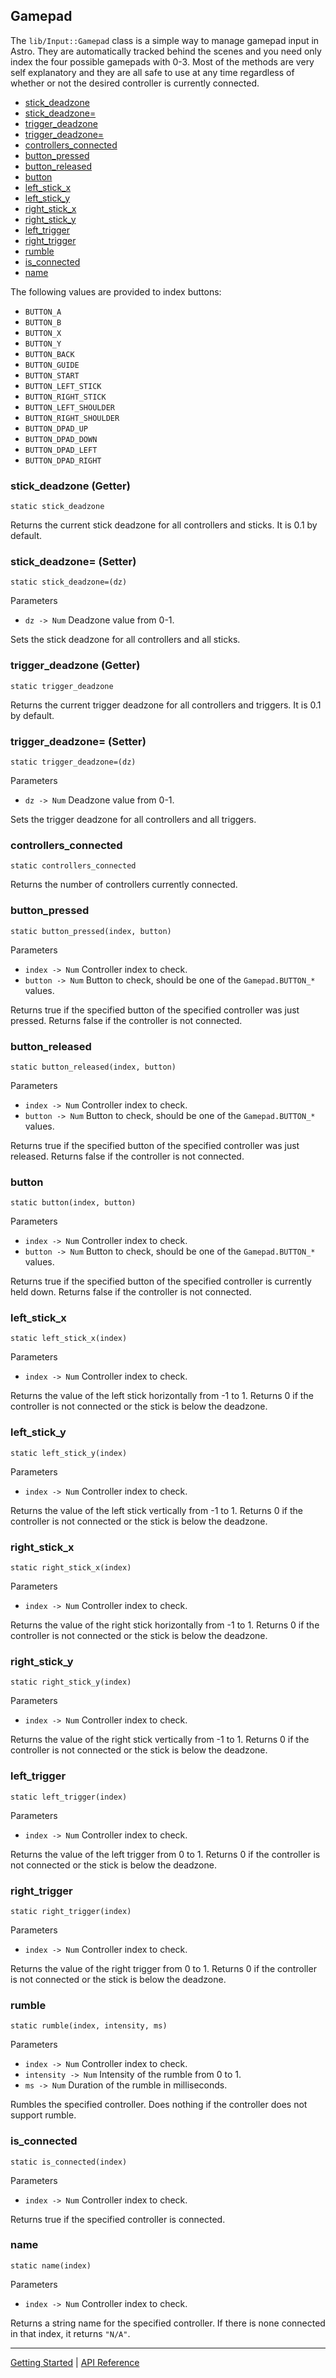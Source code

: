 ## Gamepad
The `lib/Input::Gamepad` class is a simple way to manage gamepad input in Astro. They are automatically tracked
behind the scenes and you need only index the four possible gamepads with 0-3. Most of the methods are very self
explanatory and they are all safe to use at any time regardless of whether or not the desired controller is currently
connected.

 + [stick_deadzone](#stick_deadzone-getter)
 + [stick_deadzone=](#stick_deadzone-setter)
 + [trigger_deadzone](#trigger_deadzone-getter)
 + [trigger_deadzone=](#trigger_deadzone-setter)
 + [controllers_connected](#controllers_connected)
 + [button_pressed](#button_pressed)
 + [button_released](#button_released)
 + [button](#button)
 + [left_stick_x](#left_stick_x)
 + [left_stick_y](#left_stick_y)
 + [right_stick_x](#right_stick_x)
 + [right_stick_y](#right_stick_y)
 + [left_trigger](#left_trigger)
 + [right_trigger](#right_trigger)
 + [rumble](#rumble)
 + [is_connected](#is_connected)
 + [name](#name)

The following values are provided to index buttons:

 + `BUTTON_A`
 + `BUTTON_B`
 + `BUTTON_X`
 + `BUTTON_Y`
 + `BUTTON_BACK`
 + `BUTTON_GUIDE`
 + `BUTTON_START`
 + `BUTTON_LEFT_STICK`
 + `BUTTON_RIGHT_STICK`
 + `BUTTON_LEFT_SHOULDER`
 + `BUTTON_RIGHT_SHOULDER`
 + `BUTTON_DPAD_UP`
 + `BUTTON_DPAD_DOWN`
 + `BUTTON_DPAD_LEFT`
 + `BUTTON_DPAD_RIGHT`

### stick_deadzone (Getter)
`static stick_deadzone`

Returns the current stick deadzone for all controllers and sticks. It is 0.1 by default.

### stick_deadzone= (Setter)
`static stick_deadzone=(dz)`

Parameters
 + `dz -> Num` Deadzone value from 0-1.

Sets the stick deadzone for all controllers and all sticks.

### trigger_deadzone (Getter)
`static trigger_deadzone`

Returns the current trigger deadzone for all controllers and triggers. It is 0.1 by default.

### trigger_deadzone= (Setter)
`static trigger_deadzone=(dz)`

Parameters
 + `dz -> Num` Deadzone value from 0-1.

Sets the trigger deadzone for all controllers and all triggers.

### controllers_connected
`static controllers_connected`

Returns the number of controllers currently connected.

### button_pressed
`static button_pressed(index, button)`

Parameters
 + `index -> Num` Controller index to check.
 + `button -> Num` Button to check, should be one of the `Gamepad.BUTTON_*` values.

Returns true if the specified button of the specified controller was just pressed. Returns false if the controller is not connected.

### button_released
`static button_released(index, button)`

Parameters
 + `index -> Num` Controller index to check.
 + `button -> Num` Button to check, should be one of the `Gamepad.BUTTON_*` values.

Returns true if the specified button of the specified controller was just released. Returns false if the controller is not connected.

### button
`static button(index, button)`

Parameters
 + `index -> Num` Controller index to check.
 + `button -> Num` Button to check, should be one of the `Gamepad.BUTTON_*` values.

Returns true if the specified button of the specified controller is currently held down. Returns false if the controller is not connected.

### left_stick_x
`static left_stick_x(index)`

Parameters
 + `index -> Num` Controller index to check.
 
Returns the value of the left stick horizontally from -1 to 1. Returns 0 if the controller is not connected or the stick is
below the deadzone.

### left_stick_y
`static left_stick_y(index)`

Parameters
 + `index -> Num` Controller index to check.
 
Returns the value of the left stick vertically from -1 to 1. Returns 0 if the controller is not connected or the stick is
below the deadzone.

### right_stick_x
`static right_stick_x(index)`

Parameters
 + `index -> Num` Controller index to check.

Returns the value of the right stick horizontally from -1 to 1. Returns 0 if the controller is not connected or the stick is
below the deadzone.

### right_stick_y
`static right_stick_y(index)`

Parameters
 + `index -> Num` Controller index to check.

Returns the value of the right stick vertically from -1 to 1. Returns 0 if the controller is not connected or the stick is
below the deadzone.

### left_trigger
`static left_trigger(index)`

Parameters
 + `index -> Num` Controller index to check.
 
Returns the value of the left trigger from 0 to 1. Returns 0 if the controller is not connected or the stick is
below the deadzone.

### right_trigger
`static right_trigger(index)`

Parameters
 + `index -> Num` Controller index to check.
 
Returns the value of the right trigger from 0 to 1. Returns 0 if the controller is not connected or the stick is
below the deadzone.

### rumble
`static rumble(index, intensity, ms)`

Parameters
 + `index -> Num` Controller index to check.
 + `intensity -> Num` Intensity of the rumble from 0 to 1.
 + `ms -> Num` Duration of the rumble in milliseconds.

Rumbles the specified controller. Does nothing if the controller does not support rumble.

### is_connected
`static is_connected(index)`

Parameters
 + `index -> Num` Controller index to check.

Returns true if the specified controller is connected.

### name
`static name(index)`

Parameters
 + `index -> Num` Controller index to check.
 
Returns a string name for the specified controller. If there is none connected in that index, it returns `"N/A"`.

-----------

[Getting Started](../GettingStarted.md) | [API Reference](../API.md)